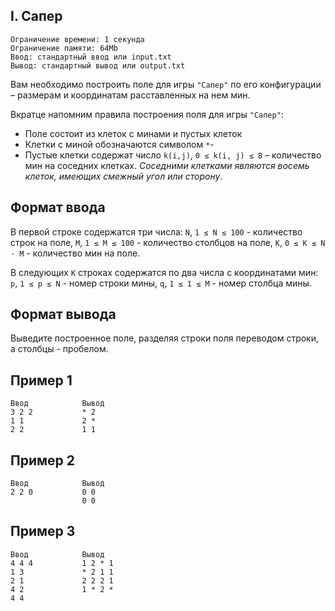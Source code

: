 ## I. Сапер
```
Ограничение времени: 1 секунда
Ограничение памяти: 64Mb
Ввод: стандартный ввод или input.txt
Вывод: стандартный вывод или output.txt
```

Вам необходимо построить поле для игры `"Сапер"` по его конфигурации – размерам и координатам расставленных на нем мин.

Вкратце напомним правила построения поля для игры `"Сапер"`:
- Поле состоит из клеток с минами и пустых клеток
- Клетки с миной обозначаются символом `*`-
- Пустые клетки содержат число `k(i,j)`, `0 ≤ k(i, j) ≤ 8` – количество мин на соседних клетках. *Соседними клетками являются восемь клеток, имеющих смежный угол или сторону*.

## Формат ввода
В первой строке содержатся три числа: `N`, `1 ≤ N ≤ 100` - количество строк на поле, `M`, `1 ≤ M ≤ 100` - количество столбцов на поле, `K`, `0 ≤ K ≤ N ⋅ M` - количество мин на поле.

В следующих `K` строках содержатся по два числа с координатами мин: `p`, `1 ≤ p ≤ N` - номер строки мины, `q`, `1 ≤ 1 ≤ M` - номер столбца мины.

## Формат вывода
Выведите построенное поле, разделяя строки поля переводом строки, а столбцы - пробелом.

## Пример 1
```
Ввод	        Вывод
3 2 2           * 2
1 1             2 *
2 2             1 1
```

## Пример 2
```
Ввод	        Вывод
2 2 0           0 0
                0 0
```

## Пример 3
```
Ввод	        Вывод
4 4 4           1 2 * 1 
1 3             * 2 1 1 
2 1             2 2 2 1 
4 2             1 * 2 * 
4 4
```
